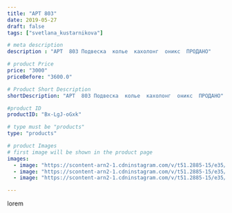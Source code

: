 ```yaml
---
title: "АРТ 803"
date: 2019-05-27
draft: false
tags: ["svetlana_kustarnikova"]

# meta description
description : "АРТ  803 Подвеска  колье  кахолонг  оникс  ПРОДАНО"

# product Price
price: "3000"
priceBefore: "3600.0"

# Product Short Description
shortDescription: "АРТ  803 Подвеска  колье  кахолонг  оникс  ПРОДАНО"

#product ID
productID: "Bx-LgJ-oGxk"

# type must be "products"
type: "products"

# product Images
# first image will be shown in the product page
images:
  - image: "https://scontent-arn2-1.cdninstagram.com/v/t51.2885-15/e35/60222002_1905750072858694_3026587091200792941_n.jpg?se=8&tp=1&_nc_ht=scontent-arn2-1.cdninstagram.com&_nc_cat=110&_nc_ohc=yn6x--F3L-kAX9yLksk&ccb=7-4&oh=92db4a3316268b3d3823cfb21442003a&oe=6084E7A4&ig_cache_key=MjA1MzEyOTA0MzczMTE4MzcyMA%3D%3D.2-ccb7-4"
  - image: "https://scontent-arn2-1.cdninstagram.com/v/t51.2885-15/e35/60987733_589227491582212_5213985156746086059_n.jpg?se=8&tp=1&_nc_ht=scontent-arn2-1.cdninstagram.com&_nc_cat=104&_nc_ohc=VjFIW70EDAIAX_VaB6F&ccb=7-4&oh=239c98a1df4ff9d743ddc6cf23cd1c77&oe=60825307&ig_cache_key=MjA1MzEyOTA0MzcyMjgzODk2NA%3D%3D.2-ccb7-4"
  - image: "https://scontent-arn2-1.cdninstagram.com/v/t51.2885-15/e35/60265180_608495842984751_4677902819654177554_n.jpg?tp=1&_nc_ht=scontent-arn2-1.cdninstagram.com&_nc_cat=111&_nc_ohc=mLjrxcm5I54AX9zLp1A&ccb=7-4&oh=4d96d06c2c83897d177049276f777c88&oe=6083F16A&ig_cache_key=MjA1MzEyOTA0MzczOTQ4MTAzMw%3D%3D.2-ccb7-4"

---
```

lorem
